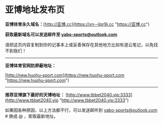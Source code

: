 # 亚博地址发布页
**亚博体育永久域名：**[http://亚博.cc](https://xn--jlqr9i.cc "https://亚博.cc")

**获取最新域名可以发送邮件至 yabo-sports@outlook.com**

请把这页内容复制到你的记事本上或妥善保存在其他地方比如有道云笔记，以免找不到我们！

------------

**亚博体育官网防屏蔽地址：**

[http://new.huohu-sport.com](https://new.huohu-sport.com "https://new.huohu-sport.com")


------------

**推荐亚博旗下最好的天博地址：**
[http://www.tbbet2040.vip:3333](http://www.tbbet2040.vip "http://www.tbbet2040.vip:3333")


如果因各种原因，以上方法都不行，可以发送邮件到 yabo-sports@outlook.com  # 换成 @ ，索取最新地址。
